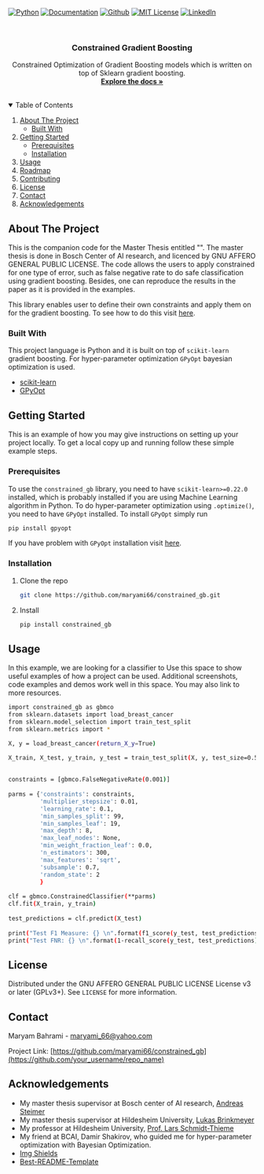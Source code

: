 [![Python][python-shield]][python-url]
[![Documentation][documentation-shield]][documentation-url]
[![Github][github-shield]][github-url]
[![MIT License][license-shield]][license-url]
[![LinkedIn][linkedin-shield]][linkedin-url]


<br />
<p align="center">
  <h3 align="center">Constrained Gradient Boosting</h3>

  <p align="center">
    Constrained Optimization of Gradient Boosting models which is written on top of Sklearn gradient boosting.
    <br />
    <a href="https://github.com/maryami66/constrained_gb/doc/build/html/index"><strong>Explore the docs »</strong></a>
    <br />
    <br />
  </p>



<!-- TABLE OF CONTENTS -->
<details open="open">
  <summary>Table of Contents</summary>
  <ol>
    <li>
      <a href="#about-the-project">About The Project</a>
      <ul>
        <li><a href="#built-with">Built With</a></li>
      </ul>
    </li>
    <li>
      <a href="#getting-started">Getting Started</a>
      <ul>
        <li><a href="#prerequisites">Prerequisites</a></li>
        <li><a href="#installation">Installation</a></li>
      </ul>
    </li>
    <li><a href="#usage">Usage</a></li>
    <li><a href="#roadmap">Roadmap</a></li>
    <li><a href="#contributing">Contributing</a></li>
    <li><a href="#license">License</a></li>
    <li><a href="#contact">Contact</a></li>
    <li><a href="#acknowledgements">Acknowledgements</a></li>
  </ol>
</details>



<!-- ABOUT THE PROJECT -->
## About The Project
This is the companion code for the Master Thesis entitled "".
 The master thesis is done in Bosch Center of AI research, and licenced by GNU AFFERO GENERAL PUBLIC LICENSE.
 The code allows the users to apply constrained for one type of error, such as
false negative rate to do safe classification using gradient boosting. Besides, one can reproduce the
results in the paper as it is provided in the examples.

This library enables user to define their own constraints and apply them on for the gradient boosting.
 To see how to do this visit [here](https://github.com/maryami66/constrained_gb/blob/main/gradient_boosting_constrained_optimization/_constraints.py). 


### Built With

This project language is Python and it is built on top of `scikit-learn` gradient boosting. For hyper-parameter optimization `GPyOpt`
bayesian optimization is used.
* [scikit-learn](https://scikit-learn.org/stable/)
* [GPyOpt](https://sheffieldml.github.io/GPyOpt/)



<!-- GETTING STARTED -->
## Getting Started

This is an example of how you may give instructions on setting up your project locally.
To get a local copy up and running follow these simple example steps.

### Prerequisites

To use the `constrained_gb` library, you need to have `scikit-learn>=0.22.0` installed, 
which is probably installed if you are using Machine Learning algorithm in Python.
 To do hyper-parameter optimization using `.optimize()`, you need to have `GPyOpt` installed.
 To install `GPyOpt` simply run
 
  ```sh
  pip install gpyopt
  ```
If you have problem with `GPyOpt` installation visit [here](https://sheffieldml.github.io/GPyOpt/firststeps/index.html).
### Installation

1. Clone the repo
   ```sh
   git clone https://github.com/maryami66/constrained_gb.git
   ```
2. Install
   ```sh
   pip install constrained_gb
   ```


<!-- USAGE EXAMPLES -->
## Usage

In this example, we are looking for a classifier to 
Use this space to show useful examples of how a project can be used. Additional screenshots, code examples and demos work well in this space. You may also link to more resources.

   ```sh
   import constrained_gb as gbmco
   from sklearn.datasets import load_breast_cancer
   from sklearn.model_selection import train_test_split
   from sklearn.metrics import *

   X, y = load_breast_cancer(return_X_y=True)

   X_train, X_test, y_train, y_test = train_test_split(X, y, test_size=0.5, random_state=2)
    
    
   constraints = [gbmco.FalseNegativeRate(0.001)]
    
   parms = {'constraints': constraints,
            'multiplier_stepsize': 0.01,
            'learning_rate': 0.1,
            'min_samples_split': 99,
            'min_samples_leaf': 19,
            'max_depth': 8,
            'max_leaf_nodes': None,
            'min_weight_fraction_leaf': 0.0,
            'n_estimators': 300,
            'max_features': 'sqrt',
            'subsample': 0.7,
            'random_state': 2
            }
    
   clf = gbmco.ConstrainedClassifier(**parms)
   clf.fit(X_train, y_train)
    
   test_predictions = clf.predict(X_test)
    
   print("Test F1 Measure: {} \n".format(f1_score(y_test, test_predictions)))
   print("Test FNR: {} \n".format(1-recall_score(y_test, test_predictions)))
   ```

<!-- LICENSE -->
## License

Distributed under the GNU AFFERO GENERAL PUBLIC LICENSE License v3 or later (GPLv3+). See `LICENSE` for more information.



<!-- CONTACT -->
## Contact

Maryam Bahrami - maryami_66@yahoo.com

Project Link: [https://github.com/maryami66/constrained_gb](https://github.com/your_username/repo_name)



<!-- ACKNOWLEDGEMENTS -->
## Acknowledgements
* My master thesis supervisor at Bosch center of AI research, [Andreas Steimer](https://www.linkedin.com/in/andreas-steimer-phd-8a519b88/)
* My master thesis supervisor at Hildesheim University, [Lukas Brinkmeyer](https://www.ismll.uni-hildesheim.de/personen/brinkmeyer.html)
* My professor at Hildesheim University, [Prof. Lars Schmidt-Thieme](https://www.ismll.uni-hildesheim.de/personen/lst.html)
* My friend at BCAI, Damir Shakirov, who guided me for hyper-parameter optimization with Bayesian Optimization.
* [Img Shields](https://shields.io)
* [Best-README-Template](https://github.com/othneildrew/Best-README-Template)





<!-- MARKDOWN LINKS & IMAGES -->
<!-- https://www.markdownguide.org/basic-syntax/#reference-style-links -->
[python-shield]: https://img.shields.io/badge/Python-v3.7-blue
[python-url]: https://www.python.org/downloads/release/python-370/
[documentation-shield]: https://img.shields.io/badge/docs-passing-brightgreen
[documentation-url]: https://github.com/maryami66/constrained_gb/doc/build/html/index.html
[github-shield]: https://img.shields.io/badge/status-stable-brightgreen
[github-url]: https://github.com/maryami66/constrained_gb
[license-shield]: https://img.shields.io/badge/LICENCE-GPLv3%2B-green
[license-url]: https://github.com/maryami66/constrained_gb/blob/main/LICENSE
[linkedin-shield]: https://img.shields.io/badge/-LinkedIn-black.svg?style=for-the-badge&logo=linkedin&colorB=555
[linkedin-url]: https://www.linkedin.com/in/maryam-bahrami-a6558496/
